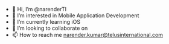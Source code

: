 - 👋 Hi, I’m @narenderTI
- 👀 I’m interested in Mobile Application Development
- 🌱 I’m currently learning iOS
- 💞️ I’m looking to collaborate on 
- 📫 How to reach me narender.kumar@telusinternational.com

<!---
narenderTI/narenderTI is a ✨ special ✨ repository because its `README.md` (this file) appears on your GitHub profile.
You can click the Preview link to take a look at your changes.
--->
